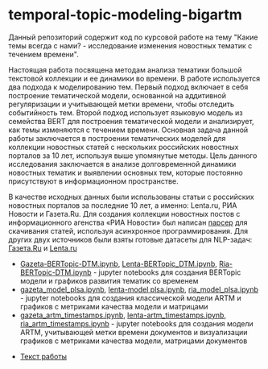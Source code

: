 # temporal-topic-modeling-bigartm

Данный репозиторий содержит код по курсовой работе на тему "Какие темы всегда с нами? - исследование изменения новостных тематик с течением времени". 

Настоящая работа посвящена методам анализа тематики большой текстовой коллекции и ее динамики во времени. В работе используется два подхода к моделированию тем. Первый подход включает в себя построение тематической модели, основанной на аддитивной регуляризации и учитывающей метки времени, чтобы отследить событийность тем. Второй подход использует языковую модель из семейства BERT для построения тематической модели и анализирует, как темы изменяются с течением времени.  Основная задача данной работы заключается в построении тематических моделей для коллекции новостных статей с нескольких российских новостных порталов за 10 лет, используя выше упомянутые методы. Цель данного исследования заключается в анализе долговременной динамики новостных тематик и выявлении основных тем, которые постоянно присутствуют в информационном пространстве.

В качестве исходных данных были использованы статьи с российских новостных порталов за последние 10 лет, а именно: Lenta.ru, РИА Новости и Газета.Ru. Для создания коллекции новостных постов с информационного агенства «РИА Новости» был написан [парсер](https://github.com/AbinaKukanova/ria-agency-news) для скачивания статей, используя асинхронное программирования. Для других двух источников были взяты готовые датасеты для NLP-задач: [Газета.Ru](https://github.com/IlyaGusev/gazeta) и [Lenta.ru](https://github.com/yutkin/Lenta.Ru-News-Dataset)

- [Gazeta-BERTopic-DTM.ipynb](https://github.com/AbinaKukanova/temporal-topic-modeling-bigartm/blob/main/code/Gazeta-BERTopic-DTM.ipynb), [Lenta-BERTopic_DTM.ipynb](https://github.com/AbinaKukanova/temporal-topic-modeling-bigartm/blob/main/code/Lenta-BERTopic_DTM.ipynb), [Ria-BERTopic-DTM.ipynb](https://github.com/AbinaKukanova/temporal-topic-modeling-bigartm/blob/main/code/Ria-BERTopic-DTM.ipynb) - jupyter notebooks для создания BERTopic модели и графиков развития тематик со временем
- [gazeta_model_plsa.ipynb](https://github.com/AbinaKukanova/temporal-topic-modeling-bigartm/blob/main/code/gazeta_model_plsa.ipynb), [lenta-model plsa.ipynb](https://github.com/AbinaKukanova/temporal-topic-modeling-bigartm/blob/main/code/lenta-model%20plsa.ipynb), [ria_model_plsa.ipynb](https://github.com/AbinaKukanova/temporal-topic-modeling-bigartm/blob/main/code/ria_model_plsa.ipynb) - jupyter notebooks для создания классической модели ARTM и графиков с метриками качества модели и матрицами
- [gazeta_artm_timestamps.ipynb](https://github.com/AbinaKukanova/temporal-topic-modeling-bigartm/blob/main/code/gazeta_artm_timestamps.ipynb), [lenta-artm_timestamps.ipynb](https://github.com/AbinaKukanova/temporal-topic-modeling-bigartm/blob/main/code/lenta-artm_timestamps.ipynb), [ria_artm_timestamps.ipynb](https://github.com/AbinaKukanova/temporal-topic-modeling-bigartm/blob/main/code/ria_artm_timestamps.ipynb) - jupyter notebooks для создания модели ARTM, учитывающей метки времени документов и визуализации графиков с метриками качества модели, матрицами документов

* [Текст работы](https://github.com/AbinaKukanova/temporal-topic-modeling-bigartm/blob/main/docs/term-paper.pdf)
